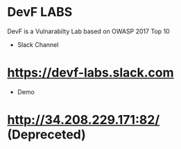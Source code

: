 
# DevF LABS
DevF is a Vulnarabilty Lab based on OWASP 2017 Top 10


- Slack Channel
# https://devf-labs.slack.com


- Demo
# http://34.208.229.171:82/ (Depreceted)

